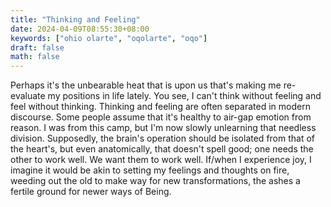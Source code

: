 ```yaml
---
title: "Thinking and Feeling"
date: 2024-04-09T08:55:30+08:00
keywords: ["ohio olarte", "oqolarte", "oqo"]
draft: false
math: false
---
```


Perhaps it's the unbearable heat that is upon us that's making me
re-evaluate my positions in life lately. You see, I can't think without
feeling and feel without thinking. Thinking and feeling are often
separated in modern discourse. Some people assume that it's healthy to
air-gap emotion from reason. I was from this camp, but I'm now slowly
unlearning that needless division. Supposedly, the brain's operation
should be isolated from that of the heart's, but even anatomically, that
doesn't spell good; one needs the other to work well. We want them to
work well. If/when I experience joy, I imagine it would be akin to
setting my feelings and thoughts on fire, weeding out the old to make
way for new transformations, the ashes a fertile ground for newer ways
of Being.
